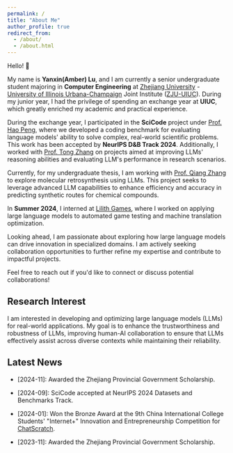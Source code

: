 ```yaml
---
permalink: /
title: "About Me"
author_profile: true
redirect_from: 
  - /about/
  - /about.html
---
```


Hello! 👋 

My name is **Yanxin(Amber) Lu**, and I am currently a senior undergraduate student majoring in **Computer Engineering** at [Zhejiang University](https://www.zju.edu.cn/english/) - [University of Illinois Urbana-Champaign](https://illinois.edu/) Joint Institute ([ZJU-UIUC](https://zjui.intl.zju.edu.cn/en)). During my junior year, I had the privilege of spending an exchange year at **UIUC**, which greatly enriched my academic and practical experience.

During the exchange year, I participated in the **SciCode** project under [Prof. Hao Peng](https://haopeng-nlp.github.io/), where we developed a coding benchmark for evaluating language models' ability to solve complex, real-world scientific problems. This work has been accepted by **NeurIPS D&B Track 2024**. Additionally, I worked with [Prof. Tong Zhang](https://tongzhang-ml.org/) on projects aimed at improving LLMs' reasoning abilities and evaluating LLM's performance in research scenarios.

Currently, for my undergraduate thesis, I am working with [Prof. Qiang Zhang](https://qiangairesearcher.github.io/) to explore molecular retrosynthesis using LLMs. This project seeks to leverage advanced LLM capabilities to enhance efficiency and accuracy in predicting synthetic routes for chemical compounds.

In **Summer 2024**, I interned at [Lilith Games](https://www.lilith.com/?locale=en-US), where I worked on applying large language models to automated game testing and machine translation optimization.

Looking ahead, I am passionate about exploring how large language models can drive innovation in specialized domains. I am actively seeking collaboration opportunities to further refine my expertise and contribute to impactful projects.

Feel free to reach out if you'd like to connect or discuss potential collaborations!

## Research Interest

I am interested in developing and optimizing large language models (LLMs) for real-world applications. My goal is to enhance the trustworthiness and robustness of LLMs, improving human-AI collaboration to ensure that LLMs effectively assist across diverse contexts while maintaining their reliability.

## Latest News

  * [2024-11]: Awarded the Zhejiang Provincial Government Scholarship.

  * [2024-09]: SciCode accepted at NeurIPS 2024 Datasets and Benchmarks Track.

  * [2024-01]: Won the Bronze Award at the 9th China International College Students' "Internet+" Innovation and Entrepreneurship Competition for [ChatScratch](https://yanxinlu.github.io/files/ChatScratch.pdf).

  * [2023-11]: Awarded the Zhejiang Provincial Government Scholarship.

